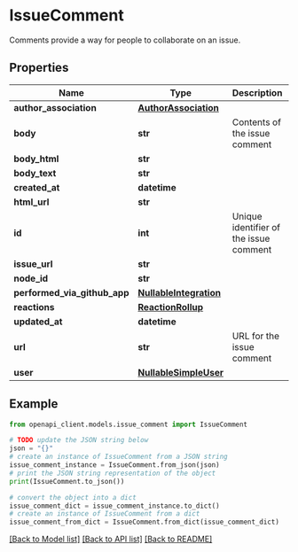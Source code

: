 # IssueComment

Comments provide a way for people to collaborate on an issue.

## Properties

Name | Type | Description | Notes
------------ | ------------- | ------------- | -------------
**author_association** | [**AuthorAssociation**](AuthorAssociation.md) |  | 
**body** | **str** | Contents of the issue comment | [optional] 
**body_html** | **str** |  | [optional] 
**body_text** | **str** |  | [optional] 
**created_at** | **datetime** |  | 
**html_url** | **str** |  | 
**id** | **int** | Unique identifier of the issue comment | 
**issue_url** | **str** |  | 
**node_id** | **str** |  | 
**performed_via_github_app** | [**NullableIntegration**](NullableIntegration.md) |  | [optional] 
**reactions** | [**ReactionRollup**](ReactionRollup.md) |  | [optional] 
**updated_at** | **datetime** |  | 
**url** | **str** | URL for the issue comment | 
**user** | [**NullableSimpleUser**](NullableSimpleUser.md) |  | 

## Example

```python
from openapi_client.models.issue_comment import IssueComment

# TODO update the JSON string below
json = "{}"
# create an instance of IssueComment from a JSON string
issue_comment_instance = IssueComment.from_json(json)
# print the JSON string representation of the object
print(IssueComment.to_json())

# convert the object into a dict
issue_comment_dict = issue_comment_instance.to_dict()
# create an instance of IssueComment from a dict
issue_comment_from_dict = IssueComment.from_dict(issue_comment_dict)
```
[[Back to Model list]](../README.md#documentation-for-models) [[Back to API list]](../README.md#documentation-for-api-endpoints) [[Back to README]](../README.md)


